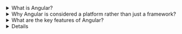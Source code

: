 <details>
  <summary>What is Angular?</summary>
  <p>Angular is a platform and framework for building single-page client applications using HTML and TypeScript. Developed by Google, it provides a robust architecture and a set of tools to build scalable web applications.</p>
</details>

<details>
  <summary>Why Angular is considered a platform rather than just a framework?</summary>
  <p>Angular is considered a platform because it provides a comprehensive suite of tools, libraries, and functionalities that cover every aspect of the application development lifecycle. This integrated approach simplifies the development process and allows developers to focus on building robust, scalable, and maintainable applications.</br>

1. Comprehensive Ecosystem
   Angular is more than just a framework for building single-page applications (SPAs). It provides a complete ecosystem that includes everything needed for development, from development tools to testing utilities, and beyond. This comprehensive approach makes it a platform. Key components include:

Angular CLI: A powerful command-line interface that helps with project creation, building, deployment, and more.
RxJS: A library for reactive programming using observables, making it easier to manage asynchronous data streams.
NgRx: A state management library inspired by Redux, used for managing application state in a reactive way.
Angular Material: A UI component library that follows Material Design principles, providing pre-built UI components.

2.  Built-In Tools and Libraries
    Angular includes a suite of built-in tools and libraries that cover a wide range of functionalities, reducing the need for third-party integrations. Examples include:

Routing: Angular provides a powerful router to manage navigation and URL paths.
Forms: Comprehensive support for template-driven and reactive forms, along with validation.
HTTP Client: An HTTP client module for making HTTP requests to back-end services.

3.  Development Workflow
    Angular supports the entire development workflow from setup to production. This includes:

Project Setup: Using Angular CLI to scaffold new projects with best practices.
Development: Tools like Hot Module Replacement (HMR) and live reloading enhance the development experience.
Testing: Integrated support for unit tests and end-to-end (E2E) tests using Jasmine, Karma, and Protractor.
Build and Optimization: Angular CLI handles the build process, including optimizations like Ahead-of-Time (AOT) compilation, tree-shaking, and bundling.
Deployment: Tools for easy deployment to various environments.

4. Modularity and Scalability
   Angular is designed with modularity and scalability in mind. Features like lazy loading, dependency injection, and modular architecture make it easier to build large-scale applications that can be maintained and extended over time.

5. Cross-Platform Development
   Angular supports cross-platform development. While primarily used for web applications, Angular also has support for mobile and desktop applications through integrations like:

Angular Universal: For server-side rendering and improving performance and SEO.
Ionic: A framework for building mobile applications using Angular.
Electron: For building desktop applications.

6. Strong Community and Ecosystem
   Angular is backed by Google and has a strong community of developers, extensive documentation, and a rich ecosystem of third-party libraries and tools. This support enhances its capability to serve as a full-fledged platform.

7. Consistency and Maintainability
By providing a structured approach to application development, Angular ensures consistency across different projects and teams. The use of TypeScript, strict typing, and Angular-specific coding guidelines contribute to maintainable and scalable codebases.
  </p>
</details>

<details>
<summary>What are the key features of Angular?</summary>
<p>Key features include two-way data binding, MVC architecture, dependency injection, directives, and a comprehensive routing system.</p>
<p>Angular, developed and maintained by Google, is a robust platform for building web applications. It offers a comprehensive set of features that support the development, testing, and deployment of complex applications. Here are some of the key features of Angular:</p>

1. Component-Based Architecture
   Angular's architecture revolves around components, which are the building blocks of the application. Each component encapsulates its own logic, template, and styles, promoting modularity and reusability.

2. TypeScript Support
   Angular is built with TypeScript, a superset of JavaScript that includes type definitions. TypeScript helps catch errors at compile-time, provides better tooling with autocompletion and refactoring, and improves code maintainability.

3. Dependency Injection (DI)
   Angular's DI framework allows for the efficient management of service dependencies. It makes the code more modular, testable, and maintainable by allowing components to declare dependencies rather than instantiating them.

4. Reactive Programming with RxJS
   Angular incorporates RxJS, a library for reactive programming using observables. This allows developers to handle asynchronous operations and data streams with powerful operators, making it easier to manage complex data flows and state changes.

5. Angular CLI
   The Angular Command Line Interface (CLI) streamlines the development process. It provides commands for scaffolding, building, testing, and deploying applications, ensuring adherence to best practices and reducing the setup and configuration burden.

6. Routing
   Angular's built-in router enables navigation between different views or components within a single-page application (SPA). It supports lazy loading, guards, and resolver services, which help manage navigation and data retrieval efficiently.

7. Forms Handling
   Angular offers comprehensive support for both template-driven and reactive forms, including validation and form control. This flexibility allows developers to choose the most suitable approach for their application's needs.

8. HTTP Client
   Angular provides a robust HTTP client for communicating with backend services via XMLHttpRequests or JSONP. It supports features like request and response interception, progress events, and error handling.

9. Animation Support
   Angular includes a module for creating complex animations and transitions using the Angular Animation API. This allows for the enhancement of user experience with smooth and performant animations.

10. Testing
    Angular has built-in support for unit testing and end-to-end (E2E) testing. It integrates with testing frameworks like Jasmine and Karma for unit tests and Protractor for E2E tests, making it easier to write, run, and maintain tests.

11. Internationalization (i18n)
    Angular provides tools for internationalizing and localizing applications. This includes support for translating the UI into different languages, formatting dates and numbers, and handling pluralization rules.

12. Performance Optimizations
    Angular includes various performance optimization features such as Ahead-of-Time (AOT) compilation, which pre-compiles application code during the build process to reduce the amount of work the browser needs to do at runtime. Other features like tree-shaking and lazy loading further enhance performance by minimizing the application size and load times.

13. Angular Universal
    Angular Universal allows for server-side rendering (SSR) of Angular applications. SSR improves the performance of the application, especially for the initial load, and enhances search engine optimization (SEO).

14. Angular Material
    Angular Material is a UI component library that follows Google's Material Design guidelines. It provides pre-built, customizable UI components that help in building consistent and visually appealing user interfaces.

15. Modular Structure
Angular applications are organized into modules, which can be eagerly or lazily loaded. This modular approach improves code management, reuse, and separation of concerns.
</details>

<details>
  <p>
     What is a Component in Angular and it's types?
  </p>
  In Angular, a component is a fundamental building block of the application. It encapsulates a piece of the user interface (UI) and its related behavior, allowing for modular and reusable code. Each component in Angular consists of three main parts:

1. Template: Defines the HTML view of the component.
2. Class: Contains the business logic and data of the component.
3. Styles: Defines the CSS styling specific to the component.

Types of Components in Angular.
While all Angular components follow the same basic structure, they can be categorized based on their purpose and usage within the application:

1.  Root Component
2.  Feature Components
3.  Shared Components
4.  Presentation Components
5.  Container Components
6.  Dynamic Components

Let's explore each type in detail:

1.  Root Component
    The root component is the top-level component of an Angular application. It is specified in the bootstrap array of the NgModule decorator in the AppModule (usually app.component.ts).

    import { Component } from '@angular/core';
    @Component({
    selector: 'app-root',
    templateUrl: './app.component.html',
    styleUrls: ['./app.component.css']
    })
    export class AppComponent {
    title = 'My Angular App';
    }

2.  Feature Components
    Feature components represent a distinct feature or section of the application. They are usually grouped together in a module dedicated to that feature.
    import { Component } from '@angular/core';
    @Component({
    selector: 'app-dashboard',
    templateUrl: './dashboard.component.html',
    styleUrls: ['./dashboard.component.css']
    })
    export class DashboardComponent {
    // Logic for dashboard
    }

    3. Shared Components

       Shared components are reusable components that can be used across multiple feature modules or components. They are typically declared in a shared module.

       import { Component, Input } from '@angular/core';
       @Component({
       selector: 'app-button',
       template: `<button>{{label}}</button>`,
       styleUrls: ['./button.component.css']
       })
       export class ButtonComponent {
       @Input() label: string;
       }

    4. Presentation Components

    Presentation components (or dumb components) are focused on how things look. They receive data and callbacks via inputs and outputs and do not contain business logic.
    import { Component, Input, Output, EventEmitter } from '@angular/core';

@Component({
selector: 'app-user-profile',
templateUrl: './user-profile.component.html',
styleUrls: ['./user-profile.component.css']
})
export class UserProfileComponent {
@Input() user: any;
@Output() updateUser = new EventEmitter<any>();

onSave() {
this.updateUser.emit(this.user);
}
}

5.  Container Components
    Container components (or smart components) are responsible for fetching data and managing state. They pass data to presentation components and handle user interactions.

import { Component, OnInit } from '@angular/core';
import { UserService } from './user.service';

@Component({
selector: 'app-user-container',
template: `<app-user-profile [user]="user" (updateUser)="updateUser($event)"></app-user-profile>`,
})
export class UserContainerComponent implements OnInit {
user: any;

constructor(private userService: UserService) {}

ngOnInit() {
this.userService.getUser().subscribe(user => this.user = user);
}

updateUser(user: any) {
this.userService.updateUser(user).subscribe();
}
}

6.  Dynamic Components
    Dynamic components are components that are created and inserted into the DOM at runtime. They are useful for cases where components need to be loaded based on user interaction or configuration.

import { Component, ComponentFactoryResolver, ViewChild, ViewContainerRef } from '@angular/core';

@Component({
selector: 'app-dynamic-loader',
template: `<ng-template #container></ng-template>`
})
export class DynamicLoaderComponent {
@ViewChild('container', { read: ViewContainerRef, static: true }) container: ViewContainerRef;

constructor(private componentFactoryResolver: ComponentFactoryResolver) {}

loadComponent(component: any) {
const factory = this.componentFactoryResolver.resolveComponentFactory(component);
this.container.clear();
this.container.createComponent(factory);
}
}

   </details>
